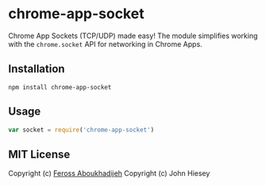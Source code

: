 chrome-app-socket
==========

Chrome App Sockets (TCP/UDP) made easy! The module simplifies working with the `chrome.socket` API for networking in Chrome Apps.

## Installation

`npm install chrome-app-socket`

## Usage

```js
var socket = require('chrome-app-socket')
```

## MIT License

Copyright (c) [Feross Aboukhadijeh](http://feross.org)
Copyright (c) John Hiesey